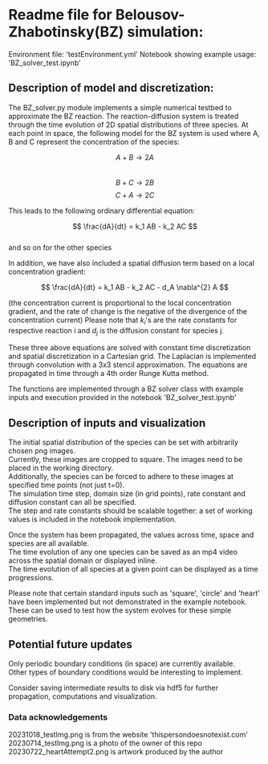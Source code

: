 # Readme file for Belousov-Zhabotinsky(BZ) simulation:

Environment file: 'testEnvironment.yml'
Notebook showing example usage: 'BZ_solver_test.ipynb'

## Description of model and discretization:
The BZ_solver.py module implements a simple numerical testbed to approximate the BZ reaction.
The reaction-diffusion system is treated through the time evolution of 2D spatial distributions of three species.
At each point in space, the following model for the BZ system is used where A, B and C represent the concentration of the species:

$$ A + B \rightarrow 2A $$  
$$ B + C \rightarrow 2B $$ 
$$ C + A \rightarrow 2C $$


This leads to the following ordinary differential equation:  

$$ \frac{dA}{dt} = k_1 AB - k_2 AC $$  
and so on for the other species

In addition, we have also included a spatial diffusion term based on a local concentration gradient:

$$ \frac{dA}{dt} = k_1 AB - k_2 AC - d_A \nabla^{2} A $$ 

(the concentration current is proportional to the local concentration gradient, and the rate of change is the negative of the divergence of the concentration current)
Please note that $k_i$'s are the rate constants for respective reaction i and $d_j$ is the diffusion constant for species j.

These three above equations are solved with constant time discretization and spatial discretization in a Cartesian grid. 
The Laplacian is implemented through convolution with a 3x3 stencil approximation. The equations are propagated in time through a 4th order Runge Kutta method.

The functions are implemented through a BZ solver class with example inputs and execution provided in the notebook 'BZ_solver_test.ipynb'

## Description of inputs and visualization 

The initial spatial distribution of the species can be set with arbitrarily chosen png images.  
Currently, these images are cropped to square. The images need to be placed in the working directory.  
Additionally, the species can be forced to adhere to these images at specified time points (not just t=0).  
The simulation time step, domain size (in grid points), rate constant and diffusion constant can all be specified.  
The step and rate constants should be scalable together: a set of working values is included in the notebook implementation.  

Once the system has been propagated, the values across time, space and species are all available.   
The time evolution of any one species can be saved as an mp4 video across the spatial domain or displayed inline.   
The time evolution of all species at a given point can be displayed as a time progressions.  

Please note that certain standard inputs such as 'square', 'circle' and 'heart' have been implemented but not demonstrated in the example notebook.  
These can be used to test how the system evolves for these simple geometries.  

## Potential future updates

Only periodic boundary conditions (in space) are currently available.  
Other types of boundary conditions would be interesting to implement.  

Consider saving intermediate results to disk via hdf5 for further propagation, computations and visualization.  

### Data acknowledgements

20231018_testImg.png is from the website 'thispersondoesnotexist.com'  
20230714_testImg.png is a photo of the owner of this repo  
20230722_heartAttempt2.png is artwork produced by the author
